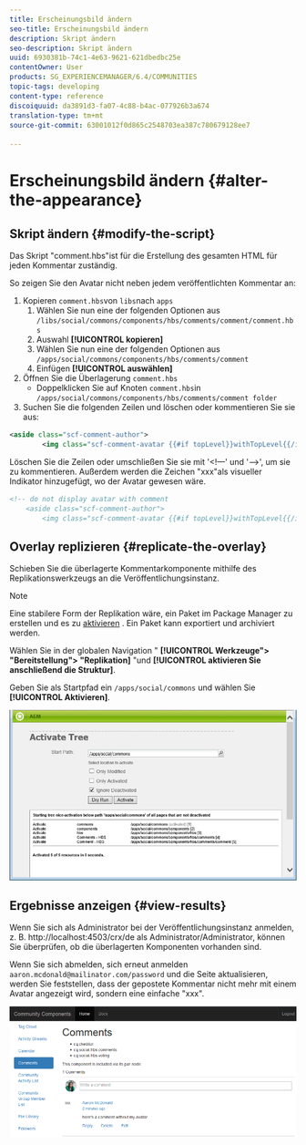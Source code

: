 ```yaml
---
title: Erscheinungsbild ändern
seo-title: Erscheinungsbild ändern
description: Skript ändern
seo-description: Skript ändern
uuid: 6930381b-74c1-4e63-9621-621dbedbc25e
contentOwner: User
products: SG_EXPERIENCEMANAGER/6.4/COMMUNITIES
topic-tags: developing
content-type: reference
discoiquuid: da3891d3-fa07-4c88-b4ac-077926b3a674
translation-type: tm+mt
source-git-commit: 63001012f0d865c2548703ea387c780679128ee7

---
```



# Erscheinungsbild ändern {#alter-the-appearance}

## Skript ändern {#modify-the-script}

Das Skript &quot;comment.hbs&quot;ist für die Erstellung des gesamten HTML für jeden Kommentar zuständig.

So zeigen Sie den Avatar nicht neben jedem veröffentlichten Kommentar an:

1. Kopieren `comment.hbs`von `libs`nach `apps`
   1. Wählen Sie nun eine der folgenden Optionen aus `/libs/social/commons/components/hbs/comments/comment/comment.hbs`
   1. Auswahl **[!UICONTROL kopieren]**
   1. Wählen Sie nun eine der folgenden Optionen aus `/apps/social/commons/components/hbs/comments/comment`
   1. Einfügen **[!UICONTROL auswählen]**
1. Öffnen Sie die Überlagerung `comment.hbs`
   * Doppelklicken Sie auf Knoten `comment.hbs`in `/apps/social/commons/components/hbs/comments/comment folder`
1. Suchen Sie die folgenden Zeilen und löschen oder kommentieren Sie sie aus:

```xml
<aside class="scf-comment-author">
        <img class="scf-comment-avatar {{#if topLevel}}withTopLevel{{/if}}" src="{{author.avatarUrl}}"></img>
```

Löschen Sie die Zeilen oder umschließen Sie sie mit &#39;&lt;!—&#39; und &#39;—>&#39;, um sie zu kommentieren. Außerdem werden die Zeichen &quot;xxx&quot;als visueller Indikator hinzugefügt, wo der Avatar gewesen wäre.

```xml
<!-- do not display avatar with comment
    <aside class="scf-comment-author">
        <img class="scf-comment-avatar {{#if topLevel}}withTopLevel{{/if}}" src="{{author.avatarUrl}}"></img>
```

## Overlay replizieren {#replicate-the-overlay}

Schieben Sie die überlagerte Kommentarkomponente mithilfe des Replikationswerkzeugs an die Veröffentlichungsinstanz.

>[!NOTE]
>
>Eine stabilere Form der Replikation wäre, ein Paket im Package Manager zu erstellen und es zu [aktivieren](../../help/sites-administering/package-manager.md#replicating-packages) . Ein Paket kann exportiert und archiviert werden.

Wählen Sie in der globalen Navigation &quot; **[!UICONTROL Werkzeuge&quot;> &quot;Bereitstellung&quot;> &quot;Replikation]** &quot;und **[!UICONTROL aktivieren Sie anschließend die Struktur]**.

Geben Sie als Startpfad ein `/apps/social/commons` und wählen Sie **[!UICONTROL Aktivieren]**.

![chlimage_1-42](assets/chlimage_1-42.png)

## Ergebnisse anzeigen {#view-results}

Wenn Sie sich als Administrator bei der Veröffentlichungsinstanz anmelden, z. B. http://localhost:4503/crx/de als Administrator/Administrator, können Sie überprüfen, ob die überlagerten Komponenten vorhanden sind.

Wenn Sie sich abmelden, sich erneut anmelden `aaron.mcdonald@mailinator.com/password` und die Seite aktualisieren, werden Sie feststellen, dass der gepostete Kommentar nicht mehr mit einem Avatar angezeigt wird, sondern eine einfache &quot;xxx&quot;.

![chlimage_1-43](assets/chlimage_1-43.png)

